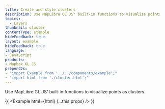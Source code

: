 ```yaml
---
title: Create and style clusters
description: Use MapLibre GL JS' built-in functions to visualize points as clusters.
topics:
  - Layers
thumbnail: cluster
contentType: example
hideFeedback: true
layout: example
hideFeedback: true
language:
- JavaScript
products:
- Mapbox GL JS
prependJs:
- "import Example from '../../components/example';"
- "import html from './cluster.html';"
---
```


Use MapLibre GL JS' built-in functions to visualize points as clusters.

{{ <Example html={html} {...this.props} /> }}
